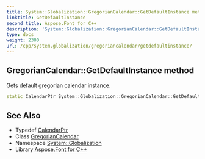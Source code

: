 ```yaml
---
title: System::Globalization::GregorianCalendar::GetDefaultInstance method
linktitle: GetDefaultInstance
second_title: Aspose.Font for C++
description: 'System::Globalization::GregorianCalendar::GetDefaultInstance method. Gets default gregorian calendar instance in C++.'
type: docs
weight: 2300
url: /cpp/system.globalization/gregoriancalendar/getdefaultinstance/
---
```

## GregorianCalendar::GetDefaultInstance method


Gets default gregorian calendar instance.

```cpp
static CalendarPtr System::Globalization::GregorianCalendar::GetDefaultInstance()
```

## See Also

* Typedef [CalendarPtr](../../calendarptr/)
* Class [GregorianCalendar](../)
* Namespace [System::Globalization](../../)
* Library [Aspose.Font for C++](../../../)
